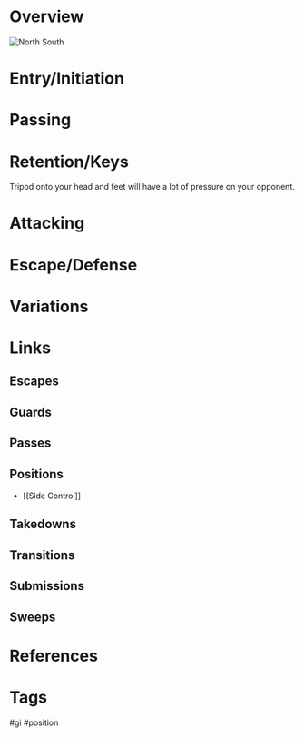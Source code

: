# Overview


![North South](https://www.attacktheback.com/wp-content/uploads/2016/09/North-South-Jiu-Jitsu-Postition-2.jpg)
# Entry/Initiation
# Passing
# Retention/Keys
Tripod onto your head and feet will have a lot of pressure on your opponent.
# Attacking
# Escape/Defense
# Variations
# Links
## Escapes
## Guards
## Passes
## Positions
- [[Side Control]]
## Takedowns
## Transitions
## Submissions
## Sweeps
# References
# Tags
#gi #position 